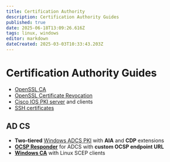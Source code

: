 ```yaml
---
title: Certification Authority
description: Certification Authority Guides
published: true
date: 2025-06-18T13:09:26.616Z
tags: linux, windows
editor: markdown
dateCreated: 2025-03-03T10:33:43.203Z
---
```


# Certification Authority Guides

- [OpenSSL CA](/cert/openssl)
- [OpenSSL Certificate Revocation](/cert/openssl-crl)
- [Cisco IOS PKI server](/cert/ios-pki-server) and clients
- [SSH certificates](/cert/ssh-cert)

## AD CS

- **Two-tiered** [Windows ADCS PKI](/cert/windows-two-tier-pki) with **AIA** and **CDP** extensions
- [**OCSP Responder**](/cert/adcs-ocsp) for ADCS with **custom OCSP endpoint URL**
- [**Windows CA**](/cert/scep) with Linux SCEP clients

